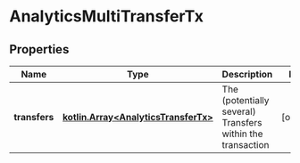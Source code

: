 
# AnalyticsMultiTransferTx

## Properties
Name | Type | Description | Notes
------------ | ------------- | ------------- | -------------
**transfers** | [**kotlin.Array&lt;AnalyticsTransferTx&gt;**](AnalyticsTransferTx.md) | The (potentially several) Transfers within the transaction |  [optional]



